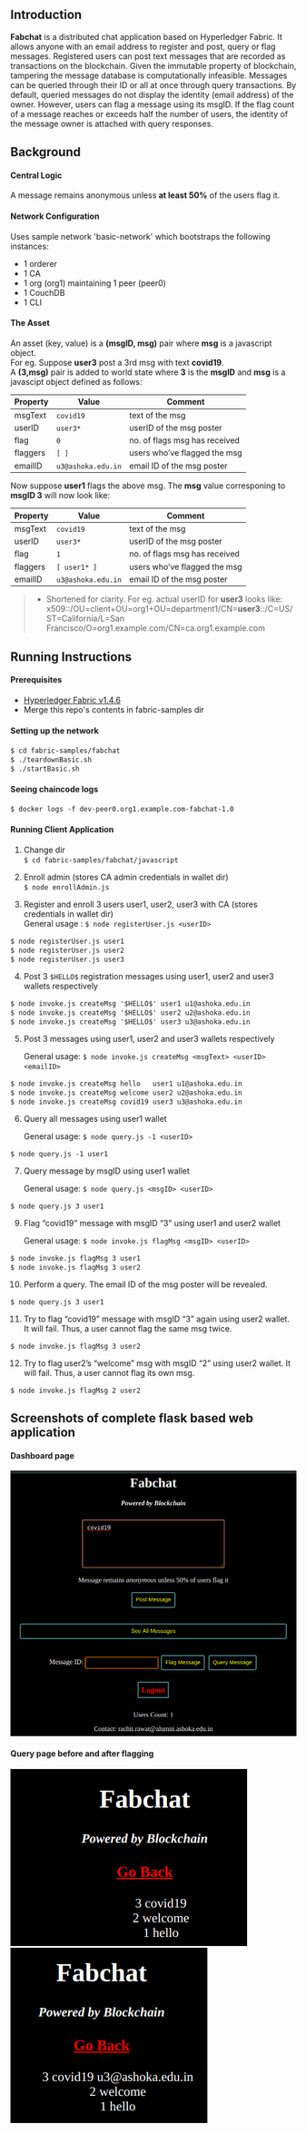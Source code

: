 ## Introduction
**Fabchat** is a distributed chat application based on Hyperledger Fabric. It allows anyone with an email address to register and post, query or flag messages. Registered users can post text messages that are recorded as  transactions  on  the  blockchain.  Given  the  immutable property of blockchain, tampering the message database is computationally infeasible. Messages can be queried through their ID or all at once through query transactions. By default, queried messages do not  display  the  identity (email address)  of  the  owner.  However,  users  can flag a message using its msgID. If the flag count of a message reaches or exceeds half the number of users, the identity of the message owner is attached with query responses.

## Background
#### Central Logic
A message remains anonymous unless **at least 50%** of the users flag it.

#### Network Configuration
Uses sample network 'basic-network' which bootstraps the following instances:

- 1 orderer
- 1 CA
- 1 org (org1) maintaining 1 peer (peer0)
- 1 CouchDB 
- 1 CLI

#### The Asset
An asset (key, value) is a **(msgID, msg)** pair where **msg** is a javascript object.\
For eg. Suppose **user3** post a 3rd msg with text **covid19**.  
A **(3,msg)** pair is added to world state where **3** is the **msgID** and **msg** is a javascipt object defined as follows:

| Property        | Value                         | Comment                       |
|-----------------|-------------------------------|-------------------------------|
| msgText         | `covid19`                     | text of the msg               |
| userID          | `user3*`                      | userID of the msg poster      |
| flag            | `0`                           | no. of flags msg has received |
| flaggers        | `[ ]`                  	  | users who’ve flagged the msg  |
| emailID         | `u3@ashoka.edu.in`            | email ID of the msg poster    |


Now suppose **user1** flags the above msg. The **msg** value corresponing to **msgID 3** will now look like:

| Property        | Value                         | Comment                       |
|-----------------|-------------------------------|-------------------------------|
| msgText         | `covid19`                     | text of the msg               |
| userID          | `user3*`                      | userID of the msg poster      |
| flag            | `1`                           | no. of flags msg has received |
| flaggers        | `[ user1* ]`                  | users who’ve flagged the msg  |
| emailID         | `u3@ashoka.edu.in`            | email ID of the msg poster    |

> * Shortened for clarity. For eg. actual userID for **user3** looks like:
x509::/OU=client+OU=org1+OU=department1/CN=**user3**::/C=US/ST=California/L=San Francisco/O=org1.example.com/CN=ca.org1.example.com

## Running Instructions

#### Prerequisites
- [Hyperledger Fabric v1.4.6](https://www.hyperledger.org/projects/fabric "Hyperledger Fabric")
- Merge this repo's contents in fabric-samples dir

#### Setting up the network
~~~~
$ cd fabric-samples/fabchat
$ ./teardownBasic.sh
$ ./startBasic.sh
~~~~

#### Seeing chaincode logs
~~~~
$ docker logs -f dev-peer0.org1.example.com-fabchat-1.0
~~~~

#### Running Client Application 
1. Change dir \
`$ cd fabric-samples/fabchat/javascript`

2. Enroll admin (stores CA admin credentials in wallet dir) \
`$ node enrollAdmin.js`

3. Register and enroll 3 users user1, user2, user3 with CA (stores <userID> credentials in wallet dir) \
	 General usage :
  `$ node registerUser.js <userID>`
	
  ~~~~
  $ node registerUser.js user1
  $ node registerUser.js user2
  $ node registerUser.js user3
  ~~~~

4. Post 3 `$HELLO$` registration messages using user1, user2 and user3 wallets respectively

~~~~
$ node invoke.js createMsg '$HELLO$' user1 u1@ashoka.edu.in
$ node invoke.js createMsg '$HELLO$' user2 u2@ashoka.edu.in
$ node invoke.js createMsg '$HELLO$' user3 u3@ashoka.edu.in
~~~~

5. Post 3 messages using user1, user2 and user3 wallets respectively

	General usage:   `$ node invoke.js createMsg <msgText> <userID> <emailID>`
~~~~
$ node invoke.js createMsg hello   user1 u1@ashoka.edu.in
$ node invoke.js createMsg welcome user2 u2@ashoka.edu.in
$ node invoke.js createMsg covid19 user3 u3@ashoka.edu.in
~~~~

6. Query all messages using user1 wallet

	General usage:  `$ node query.js -1 <userID>`
~~~~
$ node query.js -1 user1
~~~~

7. Query message by msgID using user1 wallet

	General usage:  `$ node query.js <msgID> <userID>`
~~~~
$ node query.js 3 user1
~~~~

9. Flag “covid19” message with msgID “3” using user1 and user2 wallet

	General usage:  `$ node invoke.js flagMsg <msgID> <userID>`
  ~~~~
  $ node invoke.js flagMsg 3 user1
  $ node invoke.js flagMsg 3 user2
  ~~~~
  
10. Perform a query. The email ID of the msg poster will be revealed.
~~~~
$ node query.js 3 user1
~~~~

11. Try to flag “covid19” message with msgID “3” again using user2 wallet. It will fail. 
Thus, a user cannot flag the same msg twice. 
~~~~
$ node invoke.js flagMsg 3 user2
~~~~

12. Try to flag user2’s “welcome” msg with msgID “2” using user2 wallet. It will fail. 
Thus, a user cannot flag its own msg. 
~~~~
$ node invoke.js flagMsg 2 user2
~~~~

## Screenshots of complete flask based web application
#### Dashboard page
![alt text](https://github.com/rachitrawat/fabchat_chaincode/blob/master/screenshots/dashboard.png "Dashboard")

#### Query page before and after flagging
![alt text](https://github.com/rachitrawat/fabchat_chaincode/blob/master/screenshots/before_flag.png "Query before flag")
![alt text](https://github.com/rachitrawat/fabchat_chaincode/blob/master/screenshots/after_flag.png "Query after flag")
